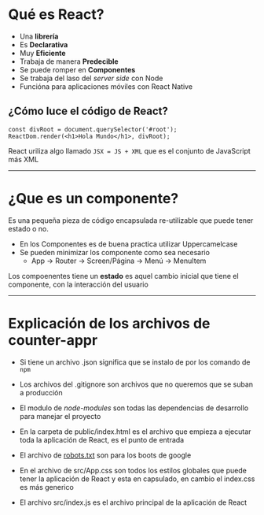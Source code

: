# Qué es React?
- Una **librería** 
- Es **Declarativa**
- Muy **Eficiente**
- Trabaja de manera **Predecible**
- Se puede romper en **Componentes**
- Se trabaja del laso del _server side_ con Node
- Funcióna para aplicaciones móviles con React Native

## ¿Cómo luce el código de React?
```
const divRoot = document.querySelector('#root');
ReactDom.render(<h1>Hola Mundo</h1>, divRoot);
```
React uriliza algo llamado `JSX = JS + XML` que es el conjunto de JavaScript más XML 

---
# ¿Que es un componente?
Es una pequeña pieza de código encapsulada re-utilizable que puede tener estado o no. 
- En los Componentes es de buena practica utilizar Uppercamelcase
- Se pueden minimizar los componente como sea necesario
    - App -> Router -> Screen/Página -> Menú -> MenuItem

Los compoenentes tiene un **estado** es aquel cambio inicial que tiene el componente, con la interacción del usuario

---
# Explicación de los archivos de counter-appr
- Si tiene un archivo .json significa que se instalo de por los comando de `npm`
- Los archivos del .gitignore son archivos que no queremos que se suban a producción 
- El modulo de _node-modules_ son todas las dependencias de desarrollo para manejar el proyecto
- En la carpeta de public/index.html es el archivo que empieza a ejecutar toda la aplicación de React, es el punto de entrada
- El archivo de [robots.txt](https://developers.google.com/search/docs/crawling-indexing/robots/intro?hl=es&visit_id=638697530195004051-2957782529&rd=1) son para los boots de google

- En el archivo de src/App.css son todos los estilos globales que puede tener la aplicación de React y esta en capsulado, en cambio el index.css es más generico
- El archivo src/index.js es el archivo principal de la aplicación de React
